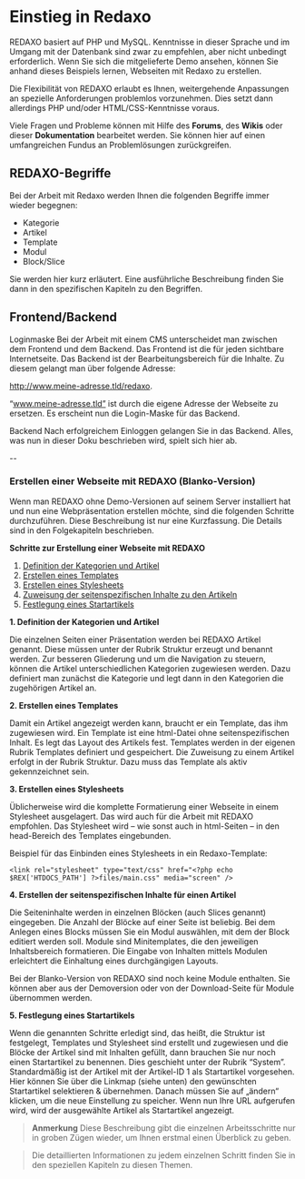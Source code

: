 # Einstieg in Redaxo

REDAXO basiert auf PHP und MySQL. Kenntnisse in dieser Sprache und im Umgang mit der Datenbank sind zwar zu empfehlen, aber nicht unbedingt erforderlich. Wenn Sie sich die mitgelieferte Demo ansehen, können Sie anhand dieses Beispiels lernen, Webseiten mit Redaxo zu erstellen.

Die Flexibilität von REDAXO erlaubt es Ihnen, weitergehende Anpassungen an spezielle Anforderungen problemlos vorzunehmen. Dies setzt dann allerdings PHP und/oder HTML/CSS-Kenntnisse voraus.

Viele Fragen und Probleme können mit Hilfe des **Forums**, des **Wikis** oder dieser **Dokumentation** bearbeitet werden. Sie können hier auf einen umfangreichen Fundus an Problemlösungen zurückgreifen.

## REDAXO-Begriffe

Bei der Arbeit mit Redaxo werden Ihnen die folgenden Begriffe immer wieder begegnen:

* Kategorie
* Artikel
* Template
* Modul
* Block/Slice

Sie werden hier kurz erläutert. Eine ausführliche Beschreibung finden Sie dann in den spezifischen Kapiteln zu den Begriffen.

## Frontend/Backend

Loginmaske
Bei der Arbeit mit einem CMS unterscheidet man zwischen dem Frontend und dem Backend. Das Frontend ist die für jeden sichtbare Internetseite. Das Backend ist der Bearbeitungsbereich für die Inhalte. Zu diesem gelangt man über folgende Adresse:

http://www.meine-adresse.tld/redaxo.

“www.meine-adresse.tld” ist durch die eigene Adresse der Webseite zu ersetzen. Es erscheint nun die Login-Maske für das Backend.

Backend
Nach erfolgreichem Einloggen gelangen Sie in das Backend. Alles, was nun in dieser Doku beschrieben wird, spielt sich hier ab.

--

### Erstellen einer Webseite mit REDAXO (Blanko-Version)

Wenn man REDAXO ohne Demo-Versionen auf seinem Server installiert hat und nun eine Webpräsentation erstellen möchte, sind die folgenden Schritte durchzuführen. Diese Beschreibung ist nur eine Kurzfassung. Die Details sind in den Folgekapiteln beschrieben.

**Schritte zur Erstellung einer Webseite mit REDAXO**

1. [Definition der Kategorien und Artikel](#defkatart)
2. [Erstellen eines Templates](#template)
3. [Erstellen eines Stylesheets](#styles)
4. [Zuweisung der seitenspezifischen Inhalte zu den Artikeln](#zuweisung)
5. [Festlegung eines Startartikels](#startartikel)



<a name="defkatart"></a>**1. Definition der Kategorien und Artikel**

Die einzelnen Seiten einer Präsentation werden bei REDAXO Artikel genannt. Diese müssen unter der Rubrik Struktur erzeugt und benannt werden. Zur besseren Gliederung und um die Navigation zu steuern, können die Artikel unterschiedlichen Kategorien zugewiesen werden. Dazu definiert man zunächst die Kategorie und legt dann in den Kategorien die zugehörigen Artikel an.

<a name="template"></a>**2. Erstellen eines Templates**

Damit ein Artikel angezeigt werden kann, braucht er ein Template, das ihm zugewiesen wird. Ein Template ist eine html-Datei ohne seitenspezifischen Inhalt. Es legt das Layout des Artikels fest. Templates werden in der eigenen Rubrik Templates definiert und gespeichert. Die Zuweisung zu einem Artikel erfolgt in der Rubrik Struktur. Dazu muss das Template als aktiv gekennzeichnet sein.

<a name="styles"></a>**3. Erstellen eines Stylesheets**

Üblicherweise wird die komplette Formatierung einer Webseite in einem Stylesheet ausgelagert. Das wird auch für die Arbeit mit REDAXO empfohlen. Das Stylesheet wird – wie sonst auch in html-Seiten – in den head-Bereich des Templates eingebunden.

Beispiel für das Einbinden eines Stylesheets in ein Redaxo-Template:

	<link rel="stylesheet" type="text/css" href="<?php echo $REX['HTDOCS_PATH'] ?>files/main.css" media="screen" />

<a name="zuweisung"></a>**4. Erstellen der seitenspezifischen Inhalte für einen Artikel**

Die Seiteninhalte werden in einzelnen Blöcken (auch Slices genannt) eingegeben. Die Anzahl der Blöcke auf einer Seite ist beliebig. Bei dem Anlegen eines Blocks müssen Sie ein Modul auswählen, mit dem der Block editiert werden soll. Module sind Minitemplates, die den jeweiligen Inhaltsbereich formatieren. Die Eingabe von Inhalten mittels Modulen erleichtert die Einhaltung eines durchgängigen Layouts.

Bei der Blanko-Version von REDAXO sind noch keine Module enthalten. Sie können aber aus der Demoversion oder von der Download-Seite für Module übernommen werden.

<a name="startartikel"></a>**5. Festlegung eines Startartikels**

Wenn die genannten Schritte erledigt sind, das heißt, die Struktur ist festgelegt, Templates und Stylesheet sind erstellt und zugewiesen und die Blöcke der Artikel sind mit Inhalten gefüllt, dann brauchen Sie nur noch einen Startartikel zu benennen. Dies geschieht unter der Rubrik “System”. Standardmäßig ist der Artikel mit der Artikel-ID 1 als Startartikel vorgesehen. Hier können Sie über die Linkmap (siehe unten) den gewünschten Startartikel selektieren & übernehmen. Danach müssen Sie auf „ändern“ klicken, um die neue Einstellung zu speicher. Wenn nun Ihre URL aufgerufen wird, wird der ausgewählte Artikel als Startartikel angezeigt.


>**Anmerkung** Diese Beschreibung gibt die einzelnen Arbeitsschritte nur in groben Zügen wieder, um Ihnen erstmal einen Überblick zu geben.

> Die detaillierten Informationen zu jedem einzelnen Schritt finden Sie in den speziellen Kapiteln zu diesen Themen.

